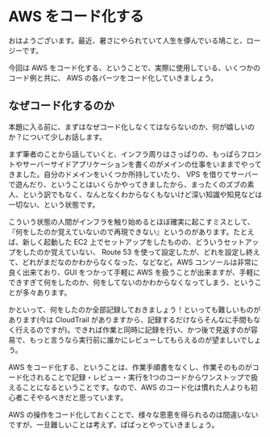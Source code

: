 # AWS をコード化する

おはようございます。最近、暑さにやられていて人生を儚んでいる鳩こと、ロージーです。

今回は AWS をコード化する、ということで、実際に使用している、いくつかのコード例と共に、 AWS の各パーツをコード化していきましょう。

## なぜコード化するのか

本題に入る前に、まずはなぜコード化しなくてはならないのか、何が嬉しいのか？について少しお話します。

まず筆者のことから話していくと、インフラ周りはさっぱりの、もっぱらフロントやサーバーサイドアプリケーションを書くのがメインの仕事をいままでやってきました。自分のドメインをいくつか所持していたり、 VPS を借りてサーバーで遊んだり、ということはいくらかやってきましたから、まったくのズブの素人、という訳でもなく、なんとなくわからなくもないけど深い知識や知見などは一切ない、という状態です。

こういう状態の人間がインフラを触り始めるとほぼ確実に起こすミスとして、『何をしたのか覚えていないので再現できない』というのがあります。たとえば、新しく起動した EC2 上でセットアップをしたものの、どういうセットアップをしたのか覚えていない、 Route 53 を使って設定したが、どれを設定し終えて、どれがまだなのかわからなくなった、などなど。AWS コンソールは非常に良く出来ており、GUI をつかって手軽に AWS を扱うことが出来ますが、手軽にできすぎて何をしたのか、何をしてないのかわからなくなってしまう、ということが多々あります。

かといって、何をしたのか全部記録しておきましょう！といっても難しいものがあります(今は CloudTrail がありますから、記録するだけならそんなに手間もなく行えるのですが)。できれば作業と同時に記録を行い、かつ後で見返すのが容易で、もっと言うなら実行前に誰かにレビューしてもらえるのが望ましいでしょう。

AWS をコード化する、ということは、作業手順書をなくし、作業そのものがコード化されることで記録・レビュー・実行を1つのコードからワンストップで扱えることになるということです。なので、AWS のコード化は慣れた人よりも初心者こそやるべきだと思っています。

AWS の操作をコード化しておくことで、様々な恩恵を得られるのは間違いないですが、一旦難しいことは考えず、ぱぱっとやっていきましょう。
